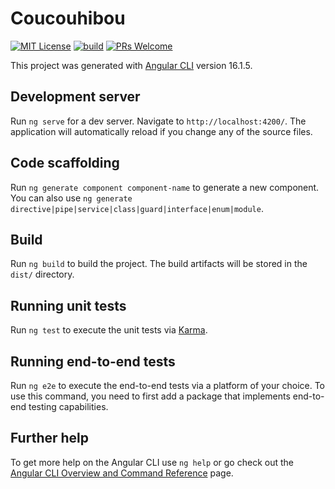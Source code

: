 # Coucouhibou

<!-- [START BADGES] -->
<!-- Please keep comment here to allow auto update -->
[![MIT License](https://img.shields.io/github/license/B2RJ/Monycount?style=flat-square)](https://github.com/B2RJ/Monycount/blob/master/LICENSE)
[![build](https://img.shields.io/github/workflow/status/B2RJ/Monycount/Release/master?logo=github&style=flat-square)](https://github.com/B2RJ/Monycount/actions/workflows/cicd.yml)
[![PRs Welcome](https://img.shields.io/badge/PRs-Welcome-brightgreen.svg?style=flat-square)](https://github.com/B2RJ/Monycount/pulls)
<!-- [END BADGES] -->

This project was generated with [Angular CLI](https://github.com/angular/angular-cli) version 16.1.5.

## Development server

Run `ng serve` for a dev server. Navigate to `http://localhost:4200/`. The application will automatically reload if you change any of the source files.

## Code scaffolding

Run `ng generate component component-name` to generate a new component. You can also use `ng generate directive|pipe|service|class|guard|interface|enum|module`.

## Build

Run `ng build` to build the project. The build artifacts will be stored in the `dist/` directory.

## Running unit tests

Run `ng test` to execute the unit tests via [Karma](https://karma-runner.github.io).

## Running end-to-end tests

Run `ng e2e` to execute the end-to-end tests via a platform of your choice. To use this command, you need to first add a package that implements end-to-end testing capabilities.

## Further help

To get more help on the Angular CLI use `ng help` or go check out the [Angular CLI Overview and Command Reference](https://angular.io/cli) page.

